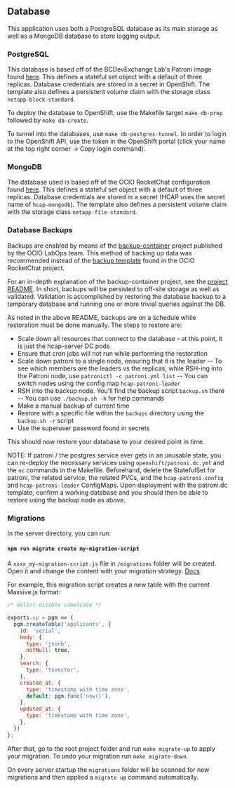## Database

This application uses both a PostgreSQL database as its main storage as well as a MongoDB database to store logging output.

### PostgreSQL

This database is based off of the BCDevExchange Lab's Patroni image found [here](https://github.com/bcgov/patroni-postgres-container). This defines a stateful set object with a default of three replicas. Database credentials are stored in a secret in OpenShift. The template also defines a persistent volume claim with the storage class `netapp-block-standard`.

To deploy the database to OpenShift, use the Makefile target `make db-prep` followed by  `make db-create`.

To tunnel into the databases, use `make db-postgres-tunnel`. In order to login to the OpenShift API, use the token in the OpenShift portal (click your name at the top right corner -> Copy login command).

### MongoDB

The database used is based off of the OCIO RocketChat configuration found [here](https://github.com/BCDevOps/platform-services/blob/master/apps/rocketchat/template-mongodb.yaml). This defines a stateful set object with a default of three replicas. Database credentials are stored in a secret (HCAP uses the secret name of `hcap-mongodb`). The template also defines a persistent volume claim with the storage class `netapp-file-standard`.

### Database Backups

Backups are enabled by means of the [backup-container](https://github.com/BCDevOps/backup-container) project published by the OCIO LabOps team. This method of backing up data was recommended instead of the [backup template](https://github.com/BCDevOps/platform-services/blob/master/apps/rocketchat/template-mongodb-backup.yaml) found in the OCIO RocketChat project.

For an in-depth explanation of the backup-container project, see the [project README](https://github.com/BCDevOps/backup-container/blob/master/README.md). In short, backups will be persisted to off-site storage as well as validated. Validation is accomplished by restoring the database backup to a temporary database and running one or more trivial queries against the DB.

As noted in the above README, backups are on a schedule while restoration must be done manually. The steps to restore are:
- Scale down all resources that connect to the database - at this point, it is just the hcap-server DC pods
- Ensure that cron jobs will not run while performing the restoration
- Scale down patroni to a single node, ensuring that it is the leader
-- To see which members are the leaders vs the replicas, while RSH-ing into the Patroni node, use `patronictl -c patroni.yml list`
-- You can switch nodes using the config map `hcap-patroni-leader`
- RSH into the backup node. You'll find the backup script `backup.sh` there
-- You can use `./backup.sh -h` for help commands
- Make a manual backup of current time
- Restore with a specific file within the `backups` directory using the `backup.sh -r` script
- Use the superuser password found in secrets

This should now restore your database to your desired point in time.

NOTE: If patroni / the postgres service ever gets in an unusable state, you can re-deploy the necessary services using `openshift/patroni.dc.yml` and the `oc` commands in the Makefile. Beforehand, delete the StatefulSet for patroni, the related service, the related PVCs, and the `hcap-patroni-config` and `hcap-patroni-leader` ConfigMaps. Upon deployment with the patroni.dc template, confirm a working database and you should then be able to restore using the backup node as above.

### Migrations

In the server directory, you can run:

#### `npm run migrate create my-migration-script`

A `xxxx_my-migration-script.js` file in `/migrations` folder will be created. Open it and change the content with your migration strategy. [Docs](https://github.com/salsita/node-pg-migrate/blob/master/docs/migrations.md)

For example, this migration script creates a new table with the current Massive.js format:

```js
/* eslint-disable camelcase */

exports.up = pgm => {
  pgm.createTable('applicants', {
    id: 'serial',
    body: {
      type: 'jsonb',
      notNull: true,
    },
    search: {
      type: 'tsvector',
    },
    created_at: {
      type: 'timestamp with time zone',
      default: pgm.func('now()'),
    },
    updated_at: {
      type: 'timestamp with time zone',
    },
  })
};
```
After that, go to the root project folder and run `make migrate-up` to apply your migration. To undo your migration run `make migrate-down`.

On every server startup the `migrations` folder will be scanned for new migrations and then applied a `migrate up` command automatically.

